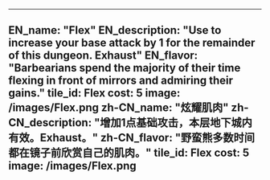 ---

EN_name: "Flex"
EN_description: "Use to increase your base attack by 1 for the remainder of this dungeon. Exhaust"
EN_flavor: "Barbearians spend the majority of their time flexing in front of mirrors and admiring their gains."
tile_id: Flex
cost: 5
image: /images/Flex.png
zh-CN_name: "炫耀肌肉"
zh-CN_description: "增加1点基础攻击，本层地下城内有效。Exhaust。"
zh-CN_flavor: "野蛮熊多数时间都在镜子前欣赏自己的肌肉。"
tile_id: Flex
cost: 5
image: /images/Flex.png
---